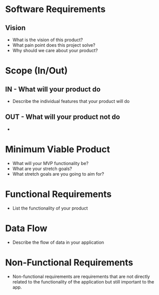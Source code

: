 # Software Requirements
## Vision
- What is the vision of this product?
- What pain point does this project solve?
- Why should we care about your product?

# Scope (In/Out)
## IN - What will your product do

- Describe the individual features that your product will do

## OUT - What will your product not do
- 

# Minimum Viable Product
- What will your MVP functionality be?
- What are your stretch goals?
- What stretch goals are you going to aim for?

# Functional Requirements
- List the functionality of your product

# Data Flow
- Describe the flow of data in your application

# Non-Functional Requirements
- Non-functional requirements are requirements that are not directly related to the functionality of the application but still important to the app.